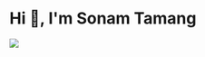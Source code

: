 # Hi 👋, I'm Sonam Tamang 
<a href="https://linkedin.com/in/sonamtmz"><img src="https://img.shields.io/badge/LinkedIn-0077B5?style=for-the-badge&logo=linkedin&logoColor=white"/></a>
